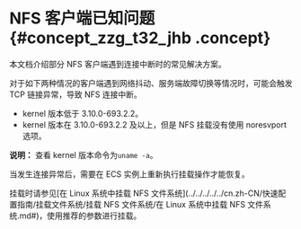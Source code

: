 # NFS 客户端已知问题 {#concept_zzg_t32_jhb .concept}

本文档介绍部分 NFS 客户端遇到连接中断时的常见解决方案。

对于如下两种情况的客户端遇到网络抖动、服务端故障切换等情况时，可能会触发 TCP 链接异常，导致 NFS 连接中断。

-   kernel 版本低于 3.10.0-693.2.2。
-   kernel 版本在 3.10.0-693.2.2 及以上，但是 NFS 挂载没有使用 noresvport 选项。

**说明：** 查看 kernel 版本命令为`uname -a`。

当发生连接异常后，需要在 ECS 实例上重新执行挂载操作才能恢复。

挂载时请参见[在 Linux 系统中挂载 NFS 文件系统](../../../../../cn.zh-CN/快速配置指南/挂载文件系统/挂载 NFS 文件系统/在 Linux 系统中挂载 NFS 文件系统.md#)，使用推荐的参数进行挂载。

